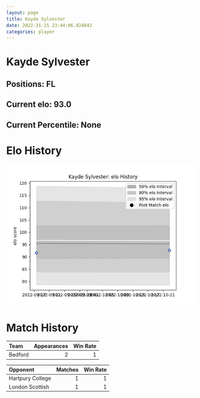 ```yaml
---  
layout: page  
title: Kayde Sylvester  
date: 2022-11-15 23:44:06.824042  
categories: player  
---
```

# Kayde Sylvester

## Positions: FL

## Current elo: 93.0

## Current Percentile: None

# Elo History


![elo history](history_KaydeSylvester.png)
# Match History


| Team    |   Appearances |   Win Rate |
|:--------|--------------:|-----------:|
| Bedford |             2 |          1 |

| Opponent         |   Matches |   Win Rate |
|:-----------------|----------:|-----------:|
| Hartpury College |         1 |          1 |
| London Scottish  |         1 |          1 |